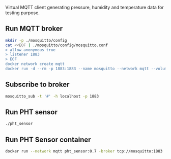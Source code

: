 Virtual MQTT client generating pressure, humidity and temperature data for testing purpose.

## Run MQTT broker

```bash
mkdir -p ./mosquitto/config
cat <<EOF | ./mosquitto/config/mosquitto.conf
> allow_anonymous true
> listener 1883
> EOF
docker network create mqtt
docker run -d --rm -p 1883:1883 --name mosquitto --network mqtt --volume ./mosquitto/config:/mosquitto/config:ro eclipse-mosquitto:latest
```

## Subscribe to broker
```bash
mosquitto_sub -t '#' -h localhost -p 1883
```

## Run PHT sensor
```bash
./pht_sensor
```

## Run PHT Sensor container
```bash
docker run --network mqtt pht_sensor:0.7 -broker tcp://mosquitto:1883
```
